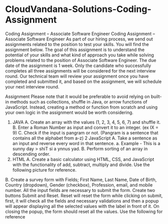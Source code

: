 # CloudVandana-Solutions-Coding-Assignment
Coding Assignment – Associate Software Engineer
 Coding Assignment – Associate Software Engineer 
As part of our hiring process, we send out assignments related to the position to test your skills. You will find the assignment below. The goal of this assignment is to understand the potential of your skills and what kind of approach you take while solving problems related to the position of Associate Software Engineer. The due date of the assignment is 1 week. Only the candidate who successfully completes all three assignments will be considered for the next interview round. Our technical team will review your assignment once you have completed and submitted it, and based on the assignment, we will schedule your next interview round.

 
 Assignment Please note that it would be preferable to avoid relying on built-in methods such as collections, shuffle in Java, or arrow functions of JavaScript.
 Instead, creating a method or function from scratch and using your own logic in the assignment would be worth considering.
1. JAVA
  A. Create an array with the values (1, 2, 3, 4, 5, 6, 7) and shuffle it.
  B. Enter a Roman Number as input and convert it to an integer. (ex IX = 9)
  C. Check if the input is pangram or not. (Pangram is a sentence that contains all the alphabet from a-z)
2 JavaScript
  A. Take a sentence as an input and reverse every word in that sentence.
      a. Example - This is a sunny day > shiT si a ynnus yad.
  B. Perform sorting of an array in descending order.
3. HTML
   A. Create a basic calculator using HTML, CSS, and JavaScript with the functionality of add, subtract, multiply and divide. Use the following picture for reference.

  B. Create a survey form with Fields; First Name, Last Name, Date of Birth, Country (dropdown), Gender (checkbox), Profession, email, and mobile number. All the input fields are necessary to submit the form.         Create two buttons Submit and Reset. Reset will reset the form while clicking on submit, first, it will check all the fields and necessary validations and then a popup will appear displaying all the selected        values with the label in front of it. On closing the popup, the form should reset all the values. Use the following for reference
